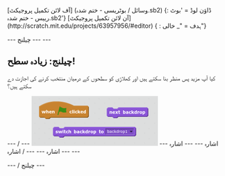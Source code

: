 <div class="p-hero-buttons">
 [آف لائن تکمیل پروجیکٹ] (وسائل / بوٹریسی - ختم شدہ.sb2) {: ڈاؤن لوڈ = 'بوٹ رییس - ختم شدہ.sb2'} [آن لائن تکمیل پروجیکٹ] (http://scratch.mit.edu/projects/63957956/#editor) { : ہدف = "_ خالی"}
</div>

\--- چیلنج \--- \---

## چیلنج: زیادہ سطح!

کیا آپ مزید پس منظر بنا سکتے ہیں اور کھلاڑی کو سطحوں کے درمیان منتخب کرنے کی اجازت دے سکتے ہیں؟

\--- اشارہ \--- \--- اشارہ \--- ![screenshot](images/boat-levels-blocks.png) \--- / اشارہ \--- \--- / اشارہ \--- \---

\--- / چیلنج \---